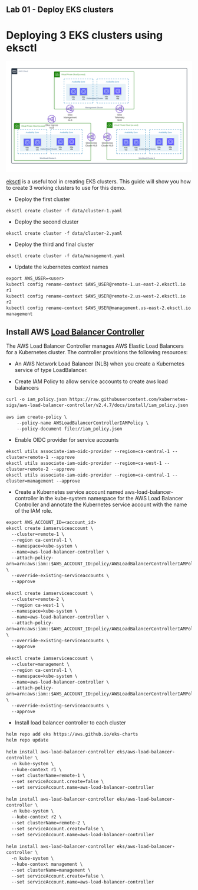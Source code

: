 ## Lab 01 - Deploy EKS clusters <a name="lab-01---deploy-eks-clusters-"></a>

# Deploying 3 EKS clusters using eksctl

![EKS Setup](images/gloo-aws-setup.png)

[eksctl](https://eksctl.io/) is a useful tool in creating EKS clusters. This guide will show you how to create 3 working clusters to use for this demo.

* Deploy the first cluster
```shell
eksctl create cluster -f data/cluster-1.yaml
```

* Deploy the second cluster
```shell
eksctl create cluster -f data/cluster-2.yaml
```

* Deploy the third and final cluster
```shell
eksctl create cluster -f data/management.yaml
```

* Update the kubernetes context names
```shell
export AWS_USER=<user>
kubectl config rename-context $AWS_USER@remote-1.us-east-2.eksctl.io r1
kubectl config rename-context $AWS_USER@remote-2.us-west-2.eksctl.io r2
kubectl config rename-context $AWS_USER@management.us-east-2.eksctl.io management
```

## Install AWS [Load Balancer Controller](https://docs.aws.amazon.com/eks/latest/userguide/aws-load-balancer-controller.html)

The AWS Load Balancer Controller manages AWS Elastic Load Balancers for a Kubernetes cluster. The controller provisions the following resources:
  * An AWS Network Load Balancer (NLB) when you create a Kubernetes service of type LoadBalancer.

* Create IAM Policy to allow service accounts to create aws load balancers
```shell
curl -o iam_policy.json https://raw.githubusercontent.com/kubernetes-sigs/aws-load-balancer-controller/v2.4.7/docs/install/iam_policy.json

aws iam create-policy \
    --policy-name AWSLoadBalancerControllerIAMPolicy \
    --policy-document file://iam_policy.json
```

* Enable OIDC provider for service accounts
```shell
eksctl utils associate-iam-oidc-provider --region=ca-central-1 --cluster=remote-1 --approve
eksctl utils associate-iam-oidc-provider --region=ca-west-1 --cluster=remote-2 --approve
eksctl utils associate-iam-oidc-provider --region=ca-central-1 --cluster=management --approve
```

* Create a Kubernetes service account named aws-load-balancer-controller in the kube-system namespace for the AWS Load Balancer Controller and annotate the Kubernetes service account with the name of the IAM role.
```shell
export AWS_ACCOUNT_ID=<account_id>
eksctl create iamserviceaccount \
  --cluster=remote-1 \
  --region ca-central-1 \
  --namespace=kube-system \
  --name=aws-load-balancer-controller \
  --attach-policy-arn=arn:aws:iam::$AWS_ACCOUNT_ID:policy/AWSLoadBalancerControllerIAMPolicy \
  --override-existing-serviceaccounts \
  --approve

eksctl create iamserviceaccount \
  --cluster=remote-2 \
  --region ca-west-1 \
  --namespace=kube-system \
  --name=aws-load-balancer-controller \
  --attach-policy-arn=arn:aws:iam::$AWS_ACCOUNT_ID:policy/AWSLoadBalancerControllerIAMPolicy \
  --override-existing-serviceaccounts \
  --approve

eksctl create iamserviceaccount \
  --cluster=management \
  --region ca-central-1 \
  --namespace=kube-system \
  --name=aws-load-balancer-controller \
  --attach-policy-arn=arn:aws:iam::$AWS_ACCOUNT_ID:policy/AWSLoadBalancerControllerIAMPolicy \
  --override-existing-serviceaccounts \
  --approve
```

* Install load balancer controller to each cluster
```shell
helm repo add eks https://aws.github.io/eks-charts
helm repo update

helm install aws-load-balancer-controller eks/aws-load-balancer-controller \
  -n kube-system \
  --kube-context r1 \
  --set clusterName=remote-1 \
  --set serviceAccount.create=false \
  --set serviceAccount.name=aws-load-balancer-controller 

helm install aws-load-balancer-controller eks/aws-load-balancer-controller \
  -n kube-system \
  --kube-context r2 \
  --set clusterName=remote-2 \
  --set serviceAccount.create=false \
  --set serviceAccount.name=aws-load-balancer-controller 

helm install aws-load-balancer-controller eks/aws-load-balancer-controller \
  -n kube-system \
  --kube-context management \
  --set clusterName=management \
  --set serviceAccount.create=false \
  --set serviceAccount.name=aws-load-balancer-controller
```
